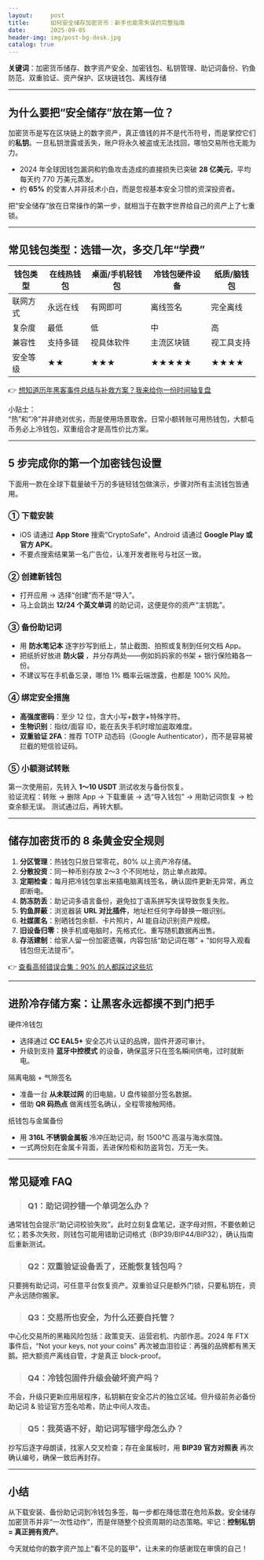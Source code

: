 ```yaml
---
layout:     post
title:      如何安全储存加密货币：新手也能零失误的完整指南
date:       2025-09-05
header-img: img/post-bg-desk.jpg
catalog: true
---
```


**关键词**：加密货币储存、数字资产安全、加密钱包、私钥管理、助记词备份、钓鱼防范、双重验证、资产保护、区块链钱包、离线存储

---

## 为什么要把“安全储存”放在第一位？

加密货币是写在区块链上的数字资产，真正值钱的并不是代币符号，而是掌控它们的**私钥**。一旦私钥泄露或丢失，账户将永久被盗或无法找回，哪怕交易所也无能为力。  

- 2024 年全球因钱包漏洞和钓鱼攻击造成的直接损失已突破 **28 亿美元**，平均每天约 770 万美元蒸发。  
- 约 **65%** 的受害人并非技术小白，而是忽视基本安全习惯的资深投资者。  

把“安全储存”放在日常操作的第一步，就相当于在数字世界给自己的资产上了七重锁。

---

## 常见钱包类型：选错一次，多交几年“学费”

| 钱包类型 | 在线热钱包 | 桌面/手机轻钱包 | 冷钱包硬件设备 | 纸质/脑钱包 |
|---|---|---|---|---|
| 联网方式 | 永远在线 | 有网即可 | 离线签名 | 完全离线 |
| 复杂度 | 最低 | 低 | 中 | 高 |
| 兼容性 | 支持多链 | 视具体软件 | 主流区块链 | 视工具支持 |
| 安全等级 | ★★ | ★★★ | ★★★★★ | ★★★★ |

👉 [想知道历年黑客事件总结与补救方案？我来给你一份时间轴复盘](https://okxdog.com/)

小贴士：  
“热”和“冷”并非绝对优劣，而是使用场景取舍。日常小额转账可用热钱包，大额屯币务必上冷钱包，双重组合才是高性价比方案。

---

## 5 步完成你的第一个加密钱包设置

下面用一款在全球下载量破千万的多链轻钱包做演示，步骤对所有主流钱包皆通用。

### ① 下载安装
- iOS 请通过 **App Store** 搜索“CryptoSafe”，Android 请通过 **Google Play 或官方 APK**。  
- 不要点搜索结果第一名广告位，认准开发者账号与社区一致。

### ② 创建新钱包
- 打开应用 → 选择“创建”而不是“导入”。  
- 马上会跳出 **12/24 个英文单词** 的助记词，这便是你的资产“主钥匙”。

### ③ 备份助记词
- 用 **防水笔记本** 逐字抄写到纸上，禁止截图、拍照或复制到任何文档 App。  
- 把纸折好放进 **防火袋** ，并分存两处——例如妈妈家的书架 + 银行保险箱各一份。  
- 不建议写在手机备忘录，哪怕 1% 概率云端泄露，也都是 100% 风险。

### ④ 绑定安全措施
- **高强度密码**：至少 12 位，含大小写+数字+特殊字符。  
- **生物识别**：指纹/面容 ID，能在丢失手机时增加盗取难度。  
- **双重验证 2FA**：推荐 TOTP 动态码（Google Authenticator），而不是容易被拦截的短信验证码。

### ⑤ 小额测试转账
第一次使用前，先转入 **1～10 USDT** 测试收发与备份恢复。  
验证流程：转账 → 删除 App → 下载重装 → 选“导入钱包” → 用助记词恢复 → 检查余额无误。 测试通过后，再转大额。

---

## 储存加密货币的 8 条黄金安全规则

1. **分区管理**：热钱包只放日常零花，80% 以上资产冷存储。  
2. **分散投资**：同一种币别存放 2～3 个不同地址，防止单点故障。  
3. **定期检查**：每月把冷钱包拿出来插电脑离线签名，确认固件更新无异常，再立即断电。  
4. **防冻防丢**：助记词多语言备份，避免拉丁语系拼写失误导致恢复失败。  
5. **钓鱼屏蔽**：浏览器装 **URL 对比插件**，地址栏任何字母替换一眼识别。  
6. **社媒匿名**：别晒钱包余额、卡片照片，AI 能自动识别资产规模。  
7. **旧设备归零**：换手机或电脑时，先格式化、重写随机数据再出售。  
8. **存活建制**：给家人留一份加密遗嘱，内容包括“助记词在哪” + “如何导入观看钱包但无法提币”。

👉 [查看高频错误合集：90% 的人都踩过这些坑](https://okxdog.com/)

---

## 进阶冷存储方案：让黑客永远都摸不到门把手

硬件冷钱包  
- 选择通过 **CC EAL5+** 安全芯片认证的品牌，固件开源可审计。  
- 升级到支持 **蓝牙中控模式** 的设备，确保蓝牙只在签名瞬间供电，过时就断电。  

隔离电脑 + 气隙签名  
- 准备一台 **从未联过网** 的旧电脑，U 盘传输部分签名数据。  
- 借助 **QR 码热点** 做离线签名确认，全程零接触网络。  

纸钱包与金属备份  
- 用 **316L 不锈钢金属板** 冷冲压助记词，耐 1500℃ 高温与海水腐蚀。  
- 一式两份刻在金属卡背面，丢进保险柜和防盗背包，万无一失。

---

## 常见疑难 FAQ

> ### Q1：助记词抄错一个单词怎么办？
通常钱包会提示“助记词校验失败”。此时立刻复盘笔记，逐字母对照，不要依赖记忆；若多次失败，则钱包可能用错助记词格式（BIP39/BIP44/BIP32），确认指南后重新测试。

> ### Q2：双重验证设备丢了，还能恢复钱包吗？
只要拥有助记词，可任意平台恢复资产。双重验证只是额外门锁，只要私钥在，资产永远随你搬家。

> ### Q3：交易所也安全，为什么还要自托管？
中心化交易所的黑箱风险包括：政策变天、运营宕机、内部作恶。2024 年 FTX 事件后，“Not your keys, not your coins” 再次被血泪验证：再强的品牌都有黑天鹅。把大额资产离线自管，才是真正 block-proof。

> ### Q4：冷钱包固件升级会破坏资产吗？
不会，升级只更新应用层程序，私钥躺在安全芯片的独立区域。但升级前务必备份助记词 & 验证官方签名哈希，防止中间人攻击。

> ### Q5：我英语不好，助记词写错字母怎么办？
抄写后逐字母朗读，找家人交叉检查；存在金属板时，用 **BIP39 官方对照表** 再次确认编号，确保一致后再封存。

---

## 小结

从下载安装、备份助记词到冷钱包多签，每一步都在降低潜在危险系数。安全储存加密货币并非“一次性动作”，而是伴随整个投资周期的动态策略。牢记：**控制私钥 = 真正拥有资产**。  

今天就给你的数字资产加上“看不见的盔甲”，让未来的你感谢现在审慎的自己！